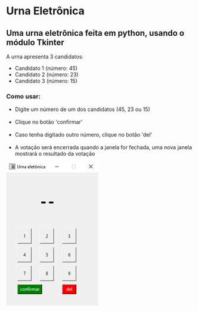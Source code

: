 <h1>Urna Eletrônica</h1>

<h2>Uma urna eletrônica feita em python, usando o módulo Tkinter</h2>

<p>A urna apresenta 3 candidatos: </p>

<ul>

<li> Candidato 1 (número: 45)</li>
<li> Candidato 2 (número: 23)</li>
<li> Candidato 3 (número: 15)</li>

</ul>

<h3>Como usar: </h3>

<ul>

<li>Digite um número de um dos candidatos (45, 23 ou 15) </li>
<br>
<li>Clique no botão 'confirmar' </li>
<br>
<li>Caso tenha digitado outro número, clique no botão 'del'</li>
<br>
<li>A votação será encerrada quando a janela for fechada, uma nova janela mostrará o resultado da votação</li>
</ul>

<img src="arq/urna.png" alt="Foto da Urna">